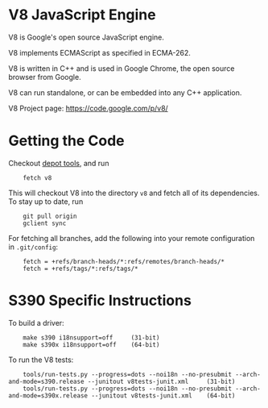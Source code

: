 V8 JavaScript Engine
=============

V8 is Google's open source JavaScript engine.

V8 implements ECMAScript as specified in ECMA-262.

V8 is written in C++ and is used in Google Chrome, the open source
browser from Google.

V8 can run standalone, or can be embedded into any C++ application.

V8 Project page: https://code.google.com/p/v8/


Getting the Code
=============

Checkout [depot tools](http://www.chromium.org/developers/how-tos/install-depot-tools), and run

        fetch v8

This will checkout V8 into the directory `v8` and fetch all of its dependencies.
To stay up to date, run

        git pull origin
        gclient sync

For fetching all branches, add the following into your remote
configuration in `.git/config`:

        fetch = +refs/branch-heads/*:refs/remotes/branch-heads/*
        fetch = +refs/tags/*:refs/tags/*

S390 Specific Instructions
=============

To build a driver:

        make s390 i18nsupport=off     (31-bit)
        make s390x i18nsupport=off    (64-bit)

To run the V8 tests:

        tools/run-tests.py --progress=dots --noi18n --no-presubmit --arch-and-mode=s390.release --junitout v8tests-junit.xml     (31-bit)
        tools/run-tests.py --progress=dots --noi18n --no-presubmit --arch-and-mode=s390x.release --junitout v8tests-junit.xml    (64-bit)

